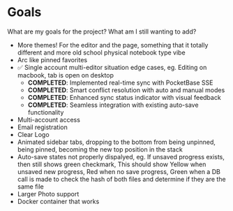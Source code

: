 # Goals 
What are my goals for the project? What am I still wanting to add?

- More themes! For the editor and the page, something that it totally different and more old school physical notebook type vibe 
- Arc like pinned favorites 
- ✅ Single account multi-editor situation edge cases, eg. Editing on macbook, tab is open on desktop
  - **COMPLETED**: Implemented real-time sync with PocketBase SSE
  - **COMPLETED**: Smart conflict resolution with auto and manual modes
  - **COMPLETED**: Enhanced sync status indicator with visual feedback
  - **COMPLETED**: Seamless integration with existing auto-save functionality
- Multi-account access 
- Email registration 
- Clear Logo 
- Animated sidebar tabs, dropping to the bottom from being unpinned, being pinned, becoming the new top position in the stack
- Auto-save states not properly dispalyed, eg. If unsaved progress exists, then still shows green checkmark, This should show Yellow when unsaved new progress, Red when no save progress, Green when a DB call is made to check the hash of both files and determine if they are the same file
- Larger Photo support
- Docker container that works
